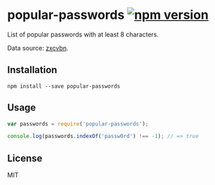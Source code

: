 # popular-passwords [![npm version](https://img.shields.io/npm/v/popular-passwords.svg)](https://www.npmjs.com/package/popular-passwords)

List of popular passwords with at least 8 characters.

Data source: [zxcvbn](https://github.com/dropbox/zxcvbn).

## Installation

```
npm install --save popular-passwords
```

## Usage

```javascript
var passwords = require('popular-passwords');

console.log(passwords.indexOf('passw0rd') !== -1); // => true
```

## License

MIT
